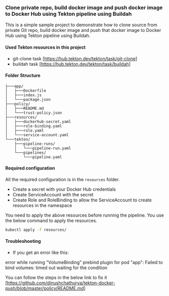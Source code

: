 ### Clone private repo, build docker image and push docker image to Docker Hub using Tekton pipeline using Buildah

This is a simple sample project to demonstrate how to clone source from private Git repo, build docker image and push that docker image to Docker Hub using Tekton pipeline using Buildah.

#### Used Tekton resources in this project

- git-clone task [https://hub.tekton.dev/tekton/task/git-clone]
- buildah task [https://hub.tekton.dev/tekton/task/buildah]

#### Folder Structure

```
├───app/
│   ├───Dockerfile
│   ├───index.js
│   └───package.json
├───policy/
│   ├───README.md
│   └───trust-policy.json
├───resources/
│   ├───dockerhub-secret.yaml
│   ├───role-binding.yaml
│   ├───role.yaml
│   └───service-account.yaml
└───tekton/
    ├───pipeline-runs/
    │   └───pipeline-run.yaml
    └───pipelines/
        └───pipeline.yaml
```

#### Required configuration

All the required configuration is in the `resources` folder.

- Create a secret with your Docker Hub credentials
- Create ServiceAccount with the secret
- Create Role and RoleBinding to allow the ServiceAccount to create resources in the namespace

You need to apply the above resources before running the pipeline. You use the below command to apply the resources.

```bash
kubectl apply -f resources/
```

#### Troubleshooting

- If you get an error like this:

error while running "VolumeBinding" prebind plugin for pod "app": Failed to bind volumes: timed out waiting for the condition

You can follow the steps in the below link to fix it
[https://github.com/dinushchathurya/tekton-docker-push/blob/master/policy/README.md]   